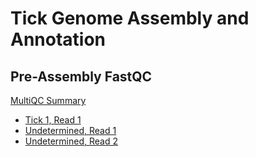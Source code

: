 # Tick Genome Assembly and Annotation

## Pre-Assembly FastQC

[MultiQC Summary](pre-assembly_quality_control/multiqc_report.html)

- [Tick 1, Read 1](pre-assembly_quality_control/tick_1_S1_R1_fastqc.html)
- [Undetermined, Read 1](pre-assembly_quality_control/Undetermined_S0_R1_fastqc.html)
- [Undetermined, Read 2](pre-assembly_quality_control/Undetermined_S0_R2_fastqc.html)